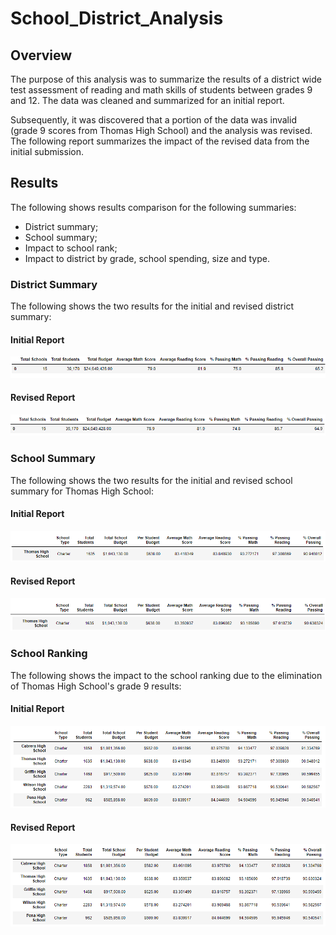 # School_District_Analysis

## Overview
The purpose of this analysis was to summarize the results of a district wide test assessment of reading and math skills of students between grades 9 and 12.  The data was cleaned and summarized for an initial report.  

Subsequently, it was discovered that a portion of the data was invalid (grade 9 scores from Thomas High School) and the analysis was revised.  The following report summarizes the impact of the revised data from the initial submission.

## Results
The following shows results comparison for the following summaries:
- District summary;
- School summary;
- Impact to school rank;
- Impact to district by grade, school spending, size and type.

### District Summary
The following shows the two results for the initial and revised district summary:
#### Initial Report
![initial_district_report](/Resources/district_summary_initial2.png)
#### Revised Report
![revised_district_report](/Resources/district_summary_revised2.png)

### School Summary
The following shows the two results for the initial and revised school summary for Thomas High School:
#### Initial Report
![initial_school summary](/Resources/school_summary_initial.png)
#### Revised Report
![revised_school summary](/Resources/school_summary_revised3.png)

### School Ranking
The following shows the impact to the school ranking due to the elimination of Thomas High School's grade 9 results:
#### Initial Report
![initial_school ranking](/Resources/school_ranking_initial.png)
#### Revised Report
![revised_school ranking](/Resources/school_ranking_revised.png)

